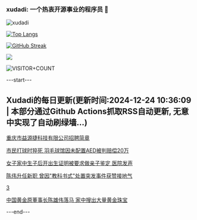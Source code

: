 ### xudadi: 一个热衷开源事业的程序员 👋

![xudadi](https://github-readme-stats-git-masterorgs-github-readme-stats-team.vercel.app/api?username=xudadi)

[![Top Langs](https://github-readme-stats.vercel.app/api/top-langs/?username=xudadi)](https://github.com/anuraghazra/github-readme-stats)

[![GitHub Streak](https://streak-stats.demolab.com?user=xudadi&locale=zh_Hans)](https://git.io/streak-stats)

![](https://raw.githubusercontent.com/xudadi/xudadi/main/assets/github-contribution-grid-snake.svg)

![VISITOR+COUNT](https://komarev.com/ghpvc/?username=xudadi&label=VISITOR+COUNT)


---start---

## Xudadi的每日更新(更新时间:2024-12-24 10:36:09 | 本部分通过Github Actions抓取RSS自动更新, 无意中实现了自动刷绿墙...)

[重庆市益源捷科技有限公司招聘简章](https://www.gongkaoleida.com/article/2241122)

[市民打球时猝死 羽毛球馆因未配置AED被判赔偿20万](https://m.163.com/news/article/JK4C9EBQ053469LG.html)

[女子家中生子后开出生证明被要求做亲子鉴定 医院发声](https://m.163.com/news/article/JK4IM0VQ05129QAF.html)

[陈伟升任新职 曾因"教科书式"处置突发事件获赞接地气](https://m.163.com/news/article/JK4JUN7G0530M570.html)

[3](https://m.163.com/touch/news/sub/domestic)

[中国黄金原董事长陈雄伟落马 家中搜出大量黄金珠宝](https://m.163.com/news/article/JK4DC0G00519DDQ2.html)

---end---
